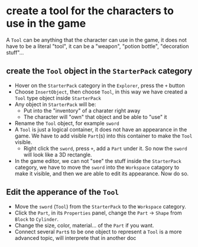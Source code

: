# create a tool for the characters to use in the game

A `Tool` can be anything that the character can use in the game, it does not have to be a literal "tool", it can be a "weapon", "potion bottle", "decoration stuff"...

## create the `Tool` object in the `StarterPack` category

* Hover on the `StarterPack` category in the `Explorer`, press the `+` button
* Choose `InsertObject`, then choose `Tool`, in this way we have created a `Tool` type object inside `StarterPack`
* Any object in `StarterPack` will be:
  * Put into the "inventory" of a charater right away
  * The character will "own" that object and be able to "use" it
* Rename the `Tool` object, for example `sword`
* A `Tool` is just a logical container, it does not have an appearance in the game. We have to add visible `Part`(s) into this container to make the `Tool` visible. 
  * Right click the `sword`, press `+`, add a `Part` under it. So now the `sword` will look like a 3D rectangle.
* In the game editor, we can not "see" the stuff inside the `StarterPack` category, we have to move the `sword` into the `Workspace` catagory to make it visible, and then we are able to edit its appearance. Now do so.

## Edit the apperance of the `Tool`

* Move the `sword` (`Tool`) from the `StarterPack` to the `Workspace` category.
* Click the `Part`, in its `Properties` panel, change the `Part` -> `Shape` from `Block` to `Cylinder`.
* Change the size, color, material... of the `Part` if you want.
* Connect several `Part`s to be one object to represent a `Tool` is a more advanced topic, will interprete that in another doc
